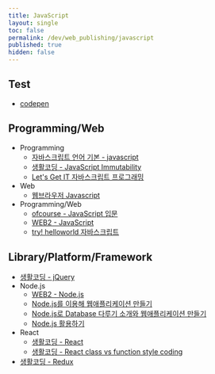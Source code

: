 ```yaml
---
title: JavaScript
layout: single
toc: false
permalink: /dev/web_publishing/javascript
published: true
hidden: false
---
```


<head>
  <base target="_blank">
</head>

## Test

- [codepen](https://codepen.io/)

## Programming/Web

- Programming
  - [자바스크립트 언어 기본 - javascript](https://www.inflearn.com/course/%EC%A7%80%EB%B0%94%EC%8A%A4%ED%81%AC%EB%A6%BD%ED%8A%B8-%EC%96%B8%EC%96%B4-%EA%B8%B0%EB%B3%B8)
  - [생활코딩 - JavaScript Immutability](https://www.inflearn.com/course/javascript-immutability)
  - [Let's Get IT 자바스크립트 프로그래밍](https://thebook.io/080270/)
- Web
  - [웹브라우저 Javascript](https://www.inflearn.com/course/javascript-%EC%9E%90%EB%B0%94%EC%8A%A4%ED%81%AC%EB%A6%BD%ED%8A%B8-%EA%B0%95%EC%A2%8C)
- Programming/Web
  - [ofcourse - JavaScript 입문](https://ofcourse.kr/js-course/JavaScript-%EC%9E%85%EB%AC%B8)
  - [WEB2 - JavaScript](https://www.inflearn.com/course/web2-javascript)
  - [try! helloworld 자바스크립트](https://thebook.io/006894/)

## Library/Platform/Framework

- [생활코딩 - jQuery](https://www.inflearn.com/course/%EC%83%9D%ED%99%9C%EC%BD%94%EB%94%A9-jquery-%EA%B0%95%EC%A2%8C)
- Node.js
  - [WEB2 - Node.js](https://www.inflearn.com/course/web2-node-js)
  - [Node.js를 이용해 웹애플리케이션 만들기](https://www.inflearn.com/course/nodejs-%EA%B0%95%EC%A2%8C-%EC%83%9D%ED%99%9C%EC%BD%94%EB%94%A9/)
  - [Node.js로 Database 다루기 소개와 웹애플리케이션 만들기](https://www.inflearn.com/course/node-js-database/)
  - [Node.js 활용하기](https://www.inflearn.com/course/node-js-%ED%99%9C%EC%9A%A9)
- React
  - [생활코딩 - React](https://www.inflearn.com/course/react-%EC%83%9D%ED%99%9C%EC%BD%94%EB%94%A9)
  - [생활코딩 - React class vs function style coding](https://www.inflearn.com/course/react-class-function-%EC%83%9D%ED%99%9C%EC%BD%94%EB%94%A9)
- [생활코딩 - Redux](https://www.inflearn.com/course/redux-%EC%83%9D%ED%99%9C%EC%BD%94%EB%94%A9)
